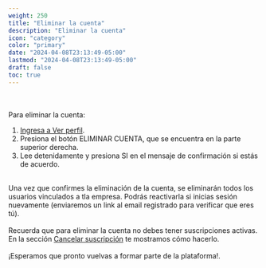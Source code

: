 ```yaml
---
weight: 250
title: "Eliminar la cuenta"
description: "Eliminar la cuenta"
icon: "category"
color: "primary"
date: "2024-04-08T23:13:49-05:00"
lastmod: "2024-04-08T23:13:49-05:00"
draft: false
toc: true
---
```

<br></br>
Para eliminar la cuenta:
1. [Ingresa a Ver perfil](Visualizar_tu_perfil.md). 
2. Presiona el botón ELIMINAR CUENTA, que se encuentra en la parte superior derecha.
3. Lee detenidamente y presiona SI en el mensaje de confirmación si estás de acuerdo.
<br></br>

Una vez que confirmes la eliminación de la cuenta, se eliminarán todos los usuarios vinculados a tla empresa. Podrás reactivarla si inicias sesión nuevamente (enviaremos un link al email registrado para verificar que eres tú).<br></br>
Recuerda que para eliminar la cuenta no debes tener suscripciones activas. En la sección [Cancelar suscripción](../../Suscripcíon_y_Pagos/Tu_Suscripcion/Cancelar_suscripción.md) te mostramos cómo hacerlo.<br></br>
¡Esperamos que pronto vuelvas a formar parte de la plataforma!.
